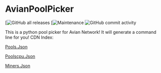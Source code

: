 # AvianPoolPicker
[![GitHub all releases](https://img.shields.io/github/downloads/AvianNetwork/AvianPoolPicker/total)
[![Maintenance](https://img.shields.io/maintenance/yes/2022)
![GitHub commit activity](https://img.shields.io/github/commit-activity/w/AvianNetwork/AvianPoolPicker)


This is a python pool picker for Avian Network! It will generate a command line for you!
CDN Index:

[Pools.Json](https://aviannetwork.github.io/AvianPoolPicker/pools.json)

[Poolscpu.Json](https://aviannetwork.github.io/AvianPoolPicker/poolscpu.json)

[Miners.Json](https://aviannetwork.github.io/AvianPoolPicker/miners.json)

